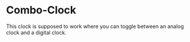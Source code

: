 # Combo-Clock

This clock is supposed to work where you can toggle between an analog clock and a digital clock. 
